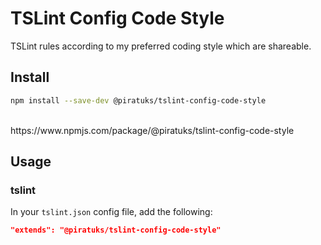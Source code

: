 # TSLint Config Code Style

TSLint rules according to my preferred coding style which are shareable.

## Install
```bash
npm install --save-dev @piratuks/tslint-config-code-style 
```
<br />
https://www.npmjs.com/package/@piratuks/tslint-config-code-style

## Usage

### tslint

In your `tslint.json` config file, add the following:

```json
"extends": "@piratuks/tslint-config-code-style"
```
